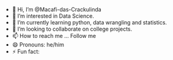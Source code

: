 - 👋 Hi, I’m @Macafi-das-Crackulinda
- 👀 I’m interested in Data Science.
- 🌱 I’m currently learning python, data wrangling and statistics.
- 💞️ I’m looking to collaborate on college projects.
- 📫 How to reach me ... Follow me
- 😄 Pronouns: he/him
- ⚡ Fun fact: 

<!---
Macafi-das-Crackulinda/Macafi-das-Crackulinda is a ✨ special ✨ repository because its `README.md` (this file) appears on your GitHub profile.
You can click the Preview link to take a look at your changes.
--->
